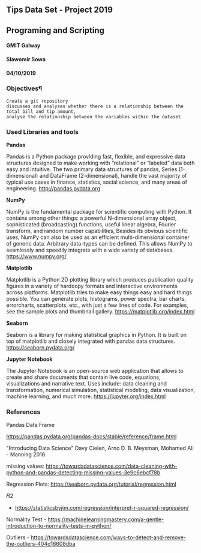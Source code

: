 ## Tips Data Set - Project 2019
## Programing and Scripting
#### GMIT Galway
#### Slawomir Sowa
#### 04/10/2019


### Objectives¶

    Create a git repository
    discusses and analyses whether there is a relationship between the total bill and tip amount,
    analyse the relationship between the variables within the dataset.


### Used Libraries and tools

<b>Pandas</b>

Pandas is a Python package providing fast, flexible, and expressive data structures designed to make working with “relational” or “labeled” data both easy and intuitive. The two primary data structures of pandas, Series (1-dimensional) and DataFrame (2-dimensional), handle the vast majority of typical use cases in finance, statistics, social science, and many areas of engineering. http://pandas.pydata.org

<b>NumPy</b>

NumPy is the fundamental package for scientific computing with Python. It contains among other things: a powerful N-dimensional array object, sophisticated (broadcasting) functions, useful linear algebra, Fourier transform, and random number capabilities, Besides its obvious scientific uses, NumPy can also be used as an efficient multi-dimensional container of generic data. Arbitrary data-types can be defined. This allows NumPy to seamlessly and speedily integrate with a wide variety of databases. https://www.numpy.org/

<b>Matplotlib</b>

Matplotlib is a Python 2D plotting library which produces publication quality figures in a variety of hardcopy formats and interactive environments across platforms. Matplotlib tries to make easy things easy and hard things possible. You can generate plots, histograms, power spectra, bar charts, errorcharts, scatterplots, etc., with just a few lines of code. For examples, see the sample plots and thumbnail gallery. https://matplotlib.org/index.html

<b>Seaborn</b>

Seaborn is a library for making statistical graphics in Python. It is built on top of matplotlib and closely integrated with pandas data structures. https://seaborn.pydata.org/

<b>Jupyter Notebook</b>

The Jupyter Notebook is an open-source web application that allows to create and share documents that contain live code, equations, visualizations and narrative text. Uses include: data cleaning and transformation, numerical simulation, statistical modeling, data visualization, machine learning, and much more. https://jupyter.org/index.html


### References

Pandas Data Frame

https://pandas.pydata.org/pandas-docs/stable/reference/frame.html

"Introducing Data Science" Davy Cielen, Arno D. B. Meysman, Mohamed Ali - Manning 2016

missing values:
https://towardsdatascience.com/data-cleaning-with-python-and-pandas-detecting-missing-values-3e9c6ebcf78b

Regression Plots:
https://seaborn.pydata.org/tutorial/regression.html

𝑅2

- https://statisticsbyjim.com/regression/interpret-r-squared-regression/

Normality Test - https://machinelearningmastery.com/a-gentle-introduction-to-normality-tests-in-python/

Outliers - https://towardsdatascience.com/ways-to-detect-and-remove-the-outliers-404d16608dba


